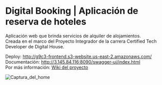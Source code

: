 # Digital Booking | Aplicación de reserva de hoteles
Aplicación web que brinda servicios de alquiler de alojamientos.<br/>
Creada en el marco del Proyecto Integrador de la carrera Certified Tech Developer de Digital House.

Deploy: http://g9c3-frontend.s3-website.us-east-2.amazonaws.com/ <br/>
Documentación: http://3.145.84.116:8090/swagger-ui/index.html <br/>
Por más información: [Wiki del proyecto](https://github.com/bertichelucas/Digital_Booking/wiki)

![Captura_del_home](https://user-images.githubusercontent.com/91505260/232159347-19af78eb-3902-4d14-8775-17d98e0b0b78.jpg)
